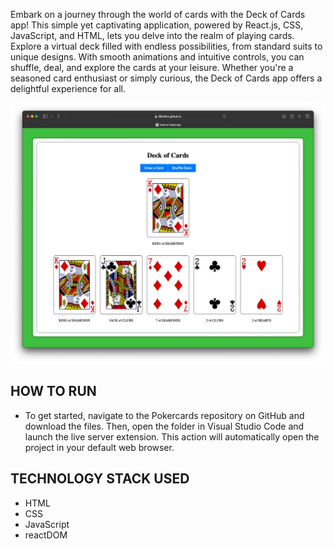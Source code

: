 Embark on a journey through the world of cards with the Deck of Cards app! This simple yet captivating application, powered by React.js, CSS, JavaScript, and HTML, lets you delve into the realm of playing cards. Explore a virtual deck filled with endless possibilities, from standard suits to unique designs. With smooth animations and intuitive controls, you can shuffle, deal, and explore the cards at your leisure. Whether you're a seasoned card enthusiast or simply curious, the Deck of Cards app offers a delightful experience for all.

![deckofcards-image](./deckofcards.png)

HOW TO RUN 
------------------------------------
* To get started, navigate to the Pokercards repository on GitHub and download the files. Then, open the folder in Visual Studio Code and launch the live server extension. This action  will automatically open the project in your default web browser.

TECHNOLOGY STACK USED
------------------------------------
* HTML
* CSS
* JavaScript
* reactDOM

